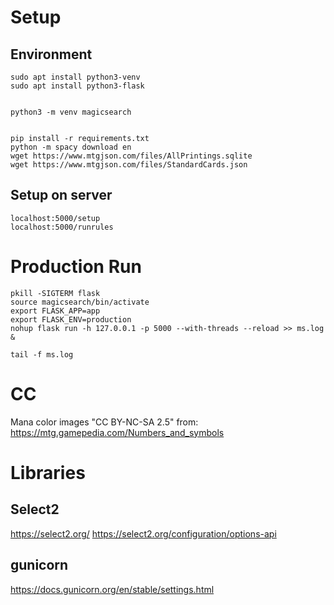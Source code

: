 
# Setup

## Environment

    sudo apt install python3-venv
    sudo apt install python3-flask


    python3 -m venv magicsearch


    pip install -r requirements.txt
    python -m spacy download en
    wget https://www.mtgjson.com/files/AllPrintings.sqlite
    wget https://www.mtgjson.com/files/StandardCards.json

## Setup on server

    localhost:5000/setup
    localhost:5000/runrules


# Production Run

    pkill -SIGTERM flask
    source magicsearch/bin/activate
    export FLASK_APP=app
    export FLASK_ENV=production
    nohup flask run -h 127.0.0.1 -p 5000 --with-threads --reload >> ms.log &

    tail -f ms.log

# CC

Mana color images "CC BY-NC-SA 2.5" from: https://mtg.gamepedia.com/Numbers_and_symbols


# Libraries

## Select2

https://select2.org/
https://select2.org/configuration/options-api

## gunicorn

https://docs.gunicorn.org/en/stable/settings.html

